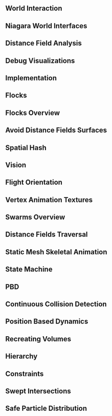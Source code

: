 ## World Interaction 

## Niagara World Interfaces

## Distance Field Analysis

## Debug Visualizations

## Implementation 

## Flocks

## Flocks Overview

## Avoid Distance Fields Surfaces

## Spatial Hash

## Vision

## Flight Orientation

## Vertex Animation Textures

## Swarms Overview

## Distance Fields Traversal

## Static Mesh Skeletal Animation

## State Machine

## PBD

## Continuous Collision Detection

## Position Based Dynamics

## Recreating Volumes

## Hierarchy

## Constraints


## Swept Intersections

## Safe Particle Distribution
